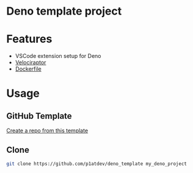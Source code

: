 # Deno template project

# Features

- VSCode extension setup for Deno
- [Velociraptor](https://velociraptor.run/)
- [Dockerfile](https://hub.docker.com/r/denoland/deno)

# Usage

## GitHub Template

[Create a repo from this template](https://github.com/p1atdev/deno_template/generate)

## Clone

```bash
git clone https://github.com/p1atdev/deno_template my_deno_project
```